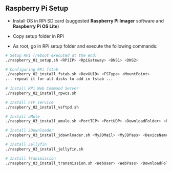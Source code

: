## Raspberry Pi Setup

* Install OS in RPi SD card (suggested **Raspberry Pi Imager** software and **Raspberry Pi OS Lite**)

* Copy setup folder in RPi

* As root, go in RPi setup folder and execute the following commands:
```bash
# Setup RPi (reboot executed at the end)
./raspberry_01_setup.sh <RPiIP> <RpiGateway> <DNS1> <DNS2>

# Configuring RPi fstab
./raspberry_02_install_fstab.sh <DevUUID> <FSType> <MountPoint>
... repeat it for all disks to add in fstab ...
  
# Install RPi Web Command Server
./raspberry_02_install_rpwcs.sh

# Install FTP service
./raspberry_02_install_vsftpd.sh

# Install aMule
./raspberry_03_install_amule.sh <PortTCP> <PortUDP> <DownloadFolder> <Password>

# Install JDownloader
./raspberry_03_install_jdownloader.sh <MyJDMail> <MyJDPass> <DeviceName> <DefaultDownloadFolder>

# Install Jellyfin
./raspberry_03_install_jellyfin.sh

# Install Transmission
./raspberry_03_install_transmission.sh <WebUser> <WebPass> <DownloadFolder>
```
